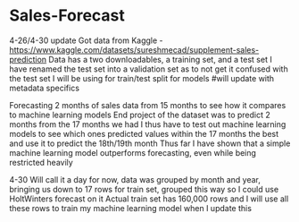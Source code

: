 # Sales-Forecast
4-26/4-30 update
Got data from Kaggle - https://www.kaggle.com/datasets/sureshmecad/supplement-sales-prediction
Data has a two downloadables, a training set, and a test set
I have renamed the test set into a validation set as to not get it confused with the test set I will be using for train/test split for models
#will update with metadata specifics

Forecasting 2 months of sales data from 15 months to see how it compares to machine learning models
End project of the dataset was to predict 2 months from the 17 months we had
I thus have to test out machine learning models to see which ones predicted values within the 17 months the best and use it to predict the 18th/19th month
Thus far I have shown that a simple machine learning model outperforms forecasting, even while being restricted heavily

4-30
Will call it a day for now, data was grouped by month and year, bringing us down to 17 rows for train set, grouped this way so I could use HoltWinters forecast on it
Actual train set has 160,000 rows and I will use all these rows to train my machine learning model when I update this
